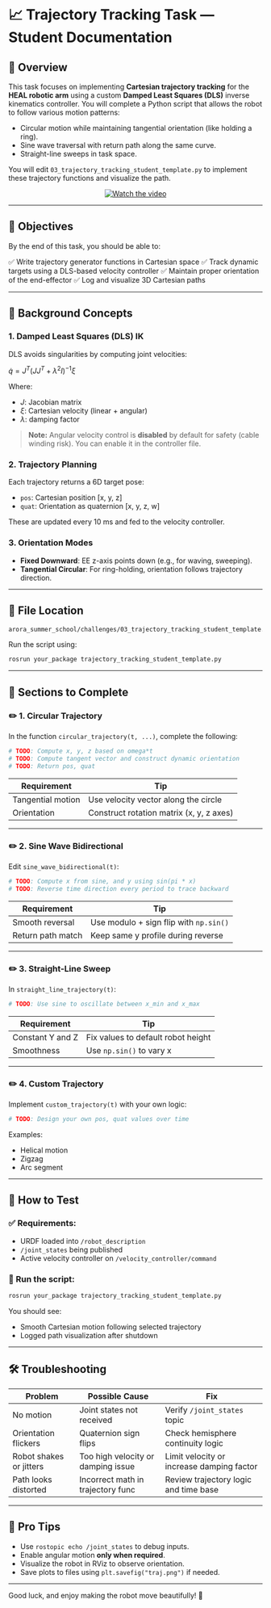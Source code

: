 # 📈 Trajectory Tracking Task — Student Documentation

## 📄 Overview

This task focuses on implementing **Cartesian trajectory tracking** for the **HEAL robotic arm** using a custom **Damped Least Squares (DLS)** inverse kinematics controller. You will complete a Python script that allows the robot to follow various motion patterns:

* Circular motion while maintaining tangential orientation (like holding a ring).
* Sine wave traversal with return path along the same curve.
* Straight-line sweeps in task space.

You will edit `03_trajectory_tracking_student_template.py` to implement these trajectory functions and visualize the path.

<div align="center">

[![Watch the video](https://img.youtube.com/vi/kliNHYT9Iak/hqdefault.jpg)](https://youtu.be/kliNHYT9Iak)

</div>

---

## 🎯 Objectives

By the end of this task, you should be able to:

✅ Write trajectory generator functions in Cartesian space
✅ Track dynamic targets using a DLS-based velocity controller
✅ Maintain proper orientation of the end-effector
✅ Log and visualize 3D Cartesian paths

---

## 🧠 Background Concepts

### 1. **Damped Least Squares (DLS) IK**

DLS avoids singularities by computing joint velocities:

$\dot{q} = J^T (JJ^T + \lambda^2 I)^{-1} \xi$

Where:

* $J$: Jacobian matrix
* $\xi$: Cartesian velocity (linear + angular)
* $\lambda$: damping factor

> **Note:** Angular velocity control is **disabled** by default for safety (cable winding risk). You can enable it in the controller file.

### 2. **Trajectory Planning**

Each trajectory returns a 6D target pose:

* `pos`: Cartesian position \[x, y, z]
* `quat`: Orientation as quaternion \[x, y, z, w]

These are updated every 10 ms and fed to the velocity controller.

### 3. **Orientation Modes**

* **Fixed Downward**: EE z-axis points down (e.g., for waving, sweeping).
* **Tangential Circular**: For ring-holding, orientation follows trajectory direction.

---

## 📁 File Location

```bash
arora_summer_school/challenges/03_trajectory_tracking_student_template.py
```

Run the script using:

```bash
rosrun your_package trajectory_tracking_student_template.py
```

---

## 🧰 Sections to Complete

### ✏️ 1. Circular Trajectory

In the function `circular_trajectory(t, ...)`, complete the following:

```python
# TODO: Compute x, y, z based on omega*t
# TODO: Compute tangent vector and construct dynamic orientation
# TODO: Return pos, quat
```

| Requirement       | Tip                                      |
| ----------------- | ---------------------------------------- |
| Tangential motion | Use velocity vector along the circle     |
| Orientation       | Construct rotation matrix (x, y, z axes) |

---

### ✏️ 2. Sine Wave Bidirectional

Edit `sine_wave_bidirectional(t)`:

```python
# TODO: Compute x from sine, and y using sin(pi * x)
# TODO: Reverse time direction every period to trace backward
```

| Requirement       | Tip                                    |
| ----------------- | -------------------------------------- |
| Smooth reversal   | Use modulo + sign flip with `np.sin()` |
| Return path match | Keep same y profile during reverse     |

---

### ✏️ 3. Straight-Line Sweep

In `straight_line_trajectory(t)`:

```python
# TODO: Use sine to oscillate between x_min and x_max
```

| Requirement      | Tip                                |
| ---------------- | ---------------------------------- |
| Constant Y and Z | Fix values to default robot height |
| Smoothness       | Use `np.sin()` to vary x           |

---

### ✏️ 4. Custom Trajectory

Implement `custom_trajectory(t)` with your own logic:

```python
# TODO: Design your own pos, quat values over time
```

Examples:

* Helical motion
* Zigzag
* Arc segment

---

## 🔮 How to Test

### ✅ Requirements:

* URDF loaded into `/robot_description`
* `/joint_states` being published
* Active velocity controller on `/velocity_controller/command`

### 🚀 Run the script:

```bash
rosrun your_package trajectory_tracking_student_template.py
```

You should see:

* Smooth Cartesian motion following selected trajectory
* Logged path visualization after shutdown

---

## 🛠️ Troubleshooting

| Problem                 | Possible Cause                     | Fix                                       |
| ----------------------- | ---------------------------------- | ----------------------------------------- |
| No motion               | Joint states not received          | Verify `/joint_states` topic              |
| Orientation flickers    | Quaternion sign flips              | Check hemisphere continuity logic         |
| Robot shakes or jitters | Too high velocity or damping issue | Limit velocity or increase damping factor |
| Path looks distorted    | Incorrect math in trajectory func  | Review trajectory logic and time base     |

---

## 🔧 Pro Tips

* Use `rostopic echo /joint_states` to debug inputs.
* Enable angular motion **only when required**.
* Visualize the robot in RViz to observe orientation.
* Save plots to files using `plt.savefig("traj.png")` if needed.

---

Good luck, and enjoy making the robot move beautifully! 🧠
